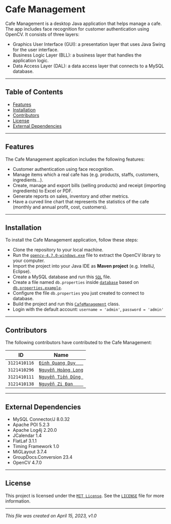 # Cafe Management

Cafe Management is a desktop Java application that helps manage a cafe.
The app includes face recognition for customer authentication using OpenCV.
It consists of three layers:

- Graphics User Interface (GUI): a presentation layer  that uses Java Swing for the user interface.
- Business Logic Layer (BLL): a business layer that handles the application logic.
- Data Access Layer (DAL): a data access layer that connects to a MySQL database.

___

## Table of Contents

- [Features](#features)
- [Installation](#installation)
- [Contributors](#contributors)
- [License](#license)
- [External Dependencies](#external-dependencies)

___

## Features

The Cafe Management application includes the following features:

- Customer authentication using face recognition.
- Manage items which a real cafe has (e.g. products, staffs, customers, ingredients...).
- Create, manage and export bills (selling products) and receipt (importing ingredients) to Excel or PDF.
- Generate reports on sales, inventory and other metrics.
- Have a curved line chart that represents the statistics of the cafe (monthly and annual profit, cost, customers).

___

## Installation

To install the Cafe Management application, follow these steps:

- Clone the repository to your local machine.
- Run the [`opencv-4.7.0-windows.exe`](opencv-4.7.0-windows.exe) file to extract the OpenCV library to your computer.
- Import the project into your Java IDE as **Maven project** (e.g. IntelliJ, Eclipse).
- Create a MySQL database and run this [`SQL`](database/cafe_db.sql) file.
- Create a file named `db.properties` inside [`database`](database) based on [`db.properties.example`](database/db.properties.example).
- Configure the file `db.properties` you just created to connect to database.
- Build the project and run this [`CafeManagement`](src/com/cafe/main/CafeManagement.java) class.
- Login with the default account: `username = 'admin'`, `password = 'admin'`

___

## Contributors

The following contributors have contributed to the Cafe Management:

| **ID**       | **Name**                                              |
|--------------|-------------------------------------------------------|
| `3121410116` | [`Đinh Quang Duy   `](https://github.com/quangduy201) |
| `3121410296` | [`Nguyễn Hoàng Long`](https://github.com/LongBOTT)    |
| `3121410111` | [`Nguyễn Tiến Dũng `](https://github.com/Dungweb)     |
| `3121410138` | [`Nguyễn Zi Đan    `](https://github.com/zidan63)     |

___

## External Dependencies

- MySQL Connector/J 8.0.32
- Apache POI 5.2.3
- Apache Log4j 2.20.0
- JCalendar 1.4
- FlatLaf 3.1.1
- Timing Framework 1.0
- MiGLayout 3.7.4
- GroupDocs.Conversion 23.4
- OpenCV 4.7.0

___

## License

This project is licensed under the [`MIT License`](https://opensource.org/licenses/MIT).
See the [`LICENSE`](LICENSE) file for more information.

___

_This file was created on April 15, 2023, v1.0_
